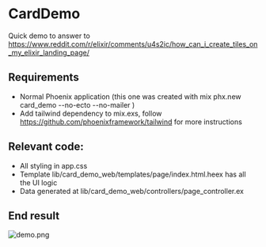 # CardDemo

Quick demo to answer to https://www.reddit.com/r/elixir/comments/u4s2ic/how_can_i_create_tiles_on_my_elixir_landing_page/

## Requirements
* Normal Phoenix application (this one was created with mix phx.new card_demo --no-ecto --no-mailer )
* Add tailwind dependency to mix.exs, follow https://github.com/phoenixframework/tailwind for more instructions

## Relevant code:
* All styling in app.css
* Template lib/card_demo_web/templates/page/index.html.heex has all the UI logic
* Data generated at lib/card_demo_web/controllers/page_controller.ex

## End result

![demo.png](demo.png)
